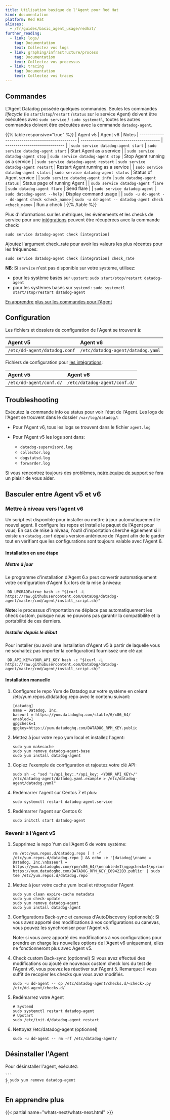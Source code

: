 ```yaml
---
title: Utilisation basique de l'Agent pour Red Hat
kind: documentation
platform: Red Hat
aliases:
  - /fr/guides/basic_agent_usage/redhat/
further_reading:
  - link: logs/
    tag: Documentation
    text: Collectez vos logs
  - link: graphing/infrastructure/process
    tag: Documentation
    text: Collectez vos processus
  - link: tracing
    tag: Documentation
    text: Collectez vos traces
---
```

## Commandes

L'Agent Datadog possède quelques commandes. Seules les commandes _lifecycle_ (ie `start`/`stop`/`restart` /`status` sur le service Agent) doivent être exécutées avec `sudo service` /` sudo systemctl`, toutes les autres commandes doivent être exécutées avec la commande `datadog-agent`.

{{% table responsive="true" %}}
| Agent v5                                  |  Agent v6                          | Notes
| ----------------------------------------------- | --------------------------------------- | ----------------------------- |
| `sudo service datadog-agent start`              | `sudo service datadog-agent start`      | Start Agent as a service |
| `sudo service datadog-agent stop`               | `sudo service datadog-agent stop`       | Stop Agent running as a service |
| `sudo service datadog-agent restart`            | `sudo service datadog-agent restart`    | Restart Agent running as a service |
| `sudo service datadog-agent status`             | `sudo service datadog-agent status`     | Status of Agent service |
| `sudo service datadog-agent info`               | `sudo datadog-agent status`             | Status page of running Agent |
| `sudo service datadog-agent flare`              | `sudo datadog-agent flare`              | Send flare |
| `sudo service datadog-agent`                    | `sudo datadog-agent --help`             | Display command usage |
| `sudo -u dd-agent -- dd-agent check <check_name>` | `sudo -u dd-agent -- datadog-agent check <check_name>` | Run a check |
{{% /table %}}

Plus d'informations sur les métriques, les événements et les checks de service pour une [intégrations][1] peuvent être récupérées avec la commande check:
```shell
sudo service datadog-agent check [integration]
```

Ajoutez l'argument check_rate pour avoir les valeurs les plus récentes pour les fréquences:
```shell
sudo service datadog-agent check [integration] check_rate
```

**NB**: Si `service` n'est pas disponible sur votre système, utilisez:

* pour les système basés sur `upstart`: `sudo start/stop/restart datadog-agent`
* pour les systèmes basés sur `systemd` : `sudo systemctl start/stop/restart datadog-agent`

[En apprendre plus sur les commandes pour l'Agent][3]

## Configuration

Les fichiers et dossiers de configuration de l'Agent se trouvent à:

| Agent v5                                  |  Agent v6                          |
|:-----|:----|
|`/etc/dd-agent/datadog.conf`| `/etc/datadog-agent/datadog.yaml` |

Fichiers de configuration pour [les intégrations][1]:

| Agent v5                                  |  Agent v6                          |
|:-----|:----|
|`/etc/dd-agent/conf.d/`|`/etc/datadog-agent/conf.d/`|

## Troubleshooting

Exécutez la commande info ou status pour voir l'état de l'Agent.
Les logs de l'Agent se trouvent dans le dossier `/var/log/datadog/`:

* Pour l'Agent v6, tous les logs se trouvent dans le fichier `agent.log`
* Pour l'Agent v5 les logs sont dans:

    * `datadog-supervisord.log`
    * `collector.log`
    * `dogstatsd.log`
    * `forwarder.log`

Si vous rencontrez toujours des problèmes, [notre équipe de support][2] se fera un plaisir de vous aider.

## Basculer entre Agent v5 et v6
### Mettre à niveau vers l'agent v6
Un script est disponible pour installer ou mettre à jour automatiquement le nouvel agent. Il configure les repos et installe le paquet de l'Agent pour vous; En cas de mise à niveau, l'outil d'importation cherche également si il existe un `datadog.conf` depuis version antérieure de l'Agent afin de le garder tout en vérifiant que les configurations sont toujours valable avec l'Agent 6.

#### Installation en une étape
##### Mettre à jour

Le programme d'installation d'Agent 6.x peut convertir automatiquement votre configuration d'Agent  5.x lors de la mise à niveau:

```shell
 DD_UPGRADE=true bash -c "$(curl -L https://raw.githubusercontent.com/DataDog/datadog-agent/master/cmd/agent/install_script.sh)"
```

**Note:** le processus d'importation ne déplace pas automatiquement les check custom, 
puisque nous ne pouvons pas garantir la compatibilité et la portabilité de ces derniers.

##### Installer depuis le début

Pour installer (ou avoir une installation d'Agent v5 à partir de laquelle vous ne souhaitez pas importer la configuration) fournissez une clé api:

```shell
 DD_API_KEY=YOUR_API_KEY bash -c "$(curl -L https://raw.githubusercontent.com/DataDog/datadog-agent/master/cmd/agent/install_script.sh)"
```

#### Installation manuelle

1. Configurez le repo Yum de Datadog sur votre système en créant /etc/yum.repos.d/datadog.repo avec le contenu suivant:

    ```
    [datadog]
    name = Datadog, Inc.
    baseurl = https://yum.datadoghq.com/stable/6/x86_64/
    enabled=1
    gpgcheck=1
    gpgkey=https://yum.datadoghq.com/DATADOG_RPM_KEY.public
    ```

2. Mettez à jour votre repo yum local et installez l'agent:

    ```
    sudo yum makecache
    sudo yum remove datadog-agent-base
    sudo yum install datadog-agent
    ```

3. Copiez l'exemple de configuration et rajoutez votre clé API:

    ```
    sudo sh -c "sed 's/api_key:.*/api_key: <YOUR_API_KEY>/' /etc/datadog-agent/datadog.yaml.example > /etc/datadog-agent/datadog.yaml"
    ```

4. Redémarrer l'agent sur Centos 7 et plus:

    ```
    sudo systemctl restart datadog-agent.service
    ```

5. Redémarrer l'agent sur Centos 6:

    ```
    sudo initctl start datadog-agent
    ```

### Revenir à l'Agent v5

1. Supprimez le repo Yum de l'Agent 6  de votre système:
    ```shell 
    rm /etc/yum.repos.d/datadog.repo [ ! -f /etc/yum.repos.d/datadog.repo ] && echo -e '[datadog]\nname = Datadog, Inc.\nbaseurl = https://yum.datadoghq.com/rpm/x86_64/\nenabled=1\ngpgcheck=1\npriority=1\ngpgkey=https://yum.datadoghq.com/DATADOG_RPM_KEY.public\n       https://yum.datadoghq.com/DATADOG_RPM_KEY_E09422B3.public' | sudo tee /etc/yum.repos.d/datadog.repo
    ```

2. Mettez à jour votre cache yum local et rétrograder l'Agent
    ```shell
    sudo yum clean expire-cache metadata
    sudo yum check-update
    sudo yum remove datadog-agent
    sudo yum install datadog-agent
    ```

3. Configurations Back-sync et canevas d'AutoDiscovery (optionnels):
    Si vous avez apporté des modifications à vos configurations ou canevas, vous pouvez les synchroniser pour l'Agent v5.

    Note: si vous avez apporté des modifications à vos configurations pour prendre en charge les nouvelles options de l'Agent v6 uniquement, elles ne fonctionneront plus avec Agent v5.

4. Check custom Back-sync (optionnel)
    Si vous avez effectué des modifications ou ajouté de nouveaux custom check lors du test de l'Agent v6, vous pouvez les réactiver sur l'Agent 5. Remarque: il vous suffit de recopier les checks que vous avez modifiés.

    ```shell
    sudo -u dd-agent -- cp /etc/datadog-agent/checks.d/<check>.py /etc/dd-agent/checks.d/
    ```

5. Redémarrez votre Agent
    ```shell
    # Systemd
    sudo systemctl restart datadog-agent
    # Upstart
    sudo /etc/init.d/datadog-agent restart
    ```

6. Nettoyez /etc/datadog-agent (optionnel)
    ```shell
    sudo -u dd-agent -- rm -rf /etc/datadog-agent/
    ```

## Désinstaller l'Agent

Pour désinstaller l'agent, exécutez:

    ```
    $ sudo yum remove datadog-agent
    ```

## En apprendre plus

{{< partial name="whats-next/whats-next.html" >}}

[1]: /integrations
[2]: /help
[3]: https://github.com/DataDog/datadog-agent/blob/master/docs/agent/changes.md#service-lifecycle-commands